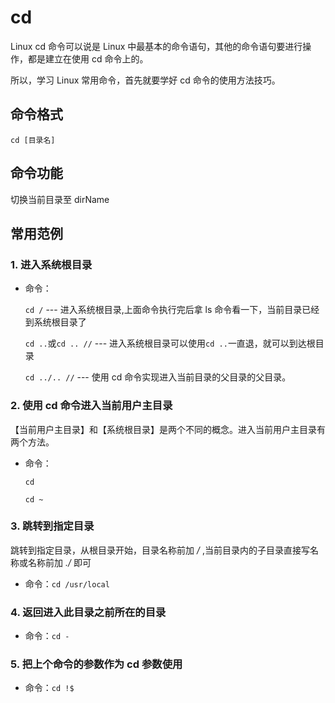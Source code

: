 # cd

Linux cd 命令可以说是 Linux 中最基本的命令语句，其他的命令语句要进行操作，都是建立在使用 cd 命令上的。

所以，学习 Linux 常用命令，首先就要学好 cd 命令的使用方法技巧。

## 命令格式

`cd [目录名]`

## 命令功能

切换当前目录至 dirName

## 常用范例

### 1. 进入系统根目录

- 命令：

  `cd /` --- 进入系统根目录,上面命令执行完后拿 ls 命令看一下，当前目录已经到系统根目录了

  `cd ..`或`cd .. //` --- 进入系统根目录可以使用`cd ..`一直退，就可以到达根目录

  `cd ../.. //` --- 使用 cd 命令实现进入当前目录的父目录的父目录。

### 2. 使用 cd 命令进入当前用户主目录

【当前用户主目录】和【系统根目录】是两个不同的概念。进入当前用户主目录有两个方法。

- 命令：

  `cd`

  `cd ~`

### 3. 跳转到指定目录

跳转到指定目录，从根目录开始，目录名称前加 _/_ ,当前目录内的子目录直接写名称或名称前加 _./_ 即可

- 命令：`cd /usr/local`

### 4. 返回进入此目录之前所在的目录

- 命令：`cd -`

### 5. 把上个命令的参数作为 cd 参数使用

- 命令：`cd !$`

